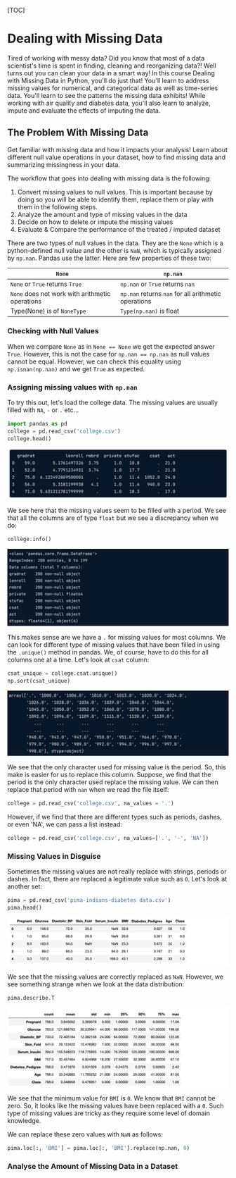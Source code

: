 [TOC]



# Dealing with Missing Data

Tired of working with messy data? Did you know that most of a data scientist's time is spent in finding, cleaning and reorganizing data?! Well turns out you can clean your data in a smart way! In this course Dealing with Missing Data in Python, you'll do just that! You'll learn to address missing values for numerical, and categorical data as well as time-series data. You'll learn to see the patterns the missing data exhibits! While working with air quality and diabetes data, you'll also learn to analyze, impute and evaluate the effects of imputing the data.

## The Problem With Missing Data

Get familiar with missing data and how it impacts your analysis! Learn about different null value operations in your dataset, how to find missing data and summarizing missingness in your data.

The workflow that goes into dealing with missing data is the following: 

1.  Convert missing values to null values. This is important because by doing so you will be able to identify them, replace them or play with them in the following steps. 
2.  Analyze the amount and type of missing values in the data
3.  Decide on how to delete or impute the missing values
4.  Evaluate & Compare the performance of the treated / imputed dataset

There are two types of null values in the data. They are the `None` which is a python-defined null value and the other is `NaN`, which is typically assigned by `np.nan`. Pandas use the latter. Here are few properties of these two: 

| `None`                                          | `np.nan`                                             |
| ----------------------------------------------- | ---------------------------------------------------- |
| `None` or `True` returns `True`                 | `np.nan` or `True` returns `nan`                     |
| `None` does not work with arithmetic operations | `np.nan` returns `nan` for all arithmetic operations |
| Type(None) is of `NoneType`                     | `Type(np.nan)` is float                              |

### Checking with Null Values

When we compare `None` as in `None == None` we get the expected answer `True`. However, this is not the case for `np.nan == np.nan` as null values cannot be equal. However, we can check this equality using `np.isnan(np.nan)` and we get `True` as expected. 

### Assigning missing values with `np.nan`

To try this out, let's load the college data. The missing values are usually filled with `NA`, `-` or `.` etc...

```python
import pandas as pd
college = pd.read_csv('college.csv')
college.head()
```

![image-20201209093455997](Dealing%20With%20Data%20Missing%20Notes.assets/image-20201209093455997.png)

We see here that the missing values seem to be filled with a period. We see that all the columns are of type `float` but we see a discrepancy when we do: 

```python
college.info()
```

<img src="Dealing%20With%20Data%20Missing%20Notes.assets/image-20201209093622347.png" alt="image-20201209093622347" style="zoom:80%;" />

This makes sense are we have a `.` for missing values for most columns. We can look for different type of missing values that have been filled in using the `.unique()` method in pandas. We, of course, have to do this for all columns one at a time. Let's look at `csat` column: 

```python
csat_unique = college.csat.unique()
np.sort(csat_unique)
```

<img src="Dealing%20With%20Data%20Missing%20Notes.assets/image-20201209093912563.png" alt="image-20201209093912563" style="zoom:80%;" />

We see that the only character used for missing value is the period. So, this make is easier for us to replace this column. Suppose, we find that the period is the only character used replace the missing value. We can then replace that period with `nan` when we read the file itself: 

```python
college = pd.read_csv('college.csv', na_values = '.')
```

However, if we find that there are different types such as periods, dashes, or even 'NA', we can pass a list instead: 

```python
college = pd.read_csv('college.csv', na_values=['.', '-', 'NA'])
```

### Missing Values in Disguise

Sometimes the missing values are not really replace with strings, periods or dashes. In fact, there are replaced a legitimate value such as `0`. Let's look at another set: 

```python
pima = pd.read_csv('pima-indians-diabetes data.csv')
pima.head()
```

<img src="Dealing%20With%20Data%20Missing%20Notes.assets/image-20201209094702106.png" alt="image-20201209094702106" style="zoom:80%;" />

We see that the missing values are correctly replaced as `NaN`. However, we see something strange when we look at the data distribution: 

```python
pima.describe.T
```

<img src="Dealing%20With%20Data%20Missing%20Notes.assets/image-20201209094810408.png" alt="image-20201209094810408" style="zoom:80%;" />

We see that the minimum value for `BMI` is `0`. We know that `BMI` cannot be zero. So, it looks like the missing values have been replaced with a `0`. Such type of missing values are tricky as they require some level of domain knowledge. 

We can replace these zero values with `NaN` as follows: 

```python
pima.loc[:, 'BMI'] = pima.loc[:, 'BMI'].replace(np.nan, 0)
```

### Analyse the Amount of Missing Data in a Dataset

 